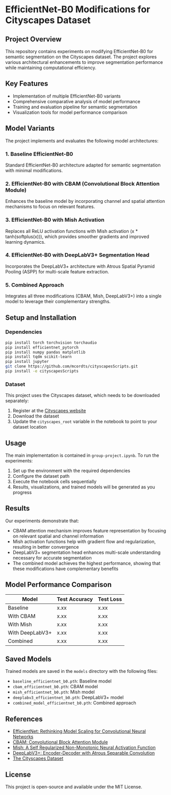 # EfficientNet-B0 Modifications for Cityscapes Dataset

## Project Overview
This repository contains experiments on modifying EfficientNet-B0 for semantic segmentation on the Cityscapes dataset. The project explores various architectural enhancements to improve segmentation performance while maintaining computational efficiency.

## Key Features
- Implementation of multiple EfficientNet-B0 variants
- Comprehensive comparative analysis of model performance
- Training and evaluation pipeline for semantic segmentation
- Visualization tools for model performance comparison

## Model Variants
The project implements and evaluates the following model architectures:

### 1. Baseline EfficientNet-B0
Standard EfficientNet-B0 architecture adapted for semantic segmentation with minimal modifications.

### 2. EfficientNet-B0 with CBAM (Convolutional Block Attention Module)
Enhances the baseline model by incorporating channel and spatial attention mechanisms to focus on relevant features.

### 3. EfficientNet-B0 with Mish Activation
Replaces all ReLU activation functions with Mish activation (x * tanh(softplus(x))), which provides smoother gradients and improved learning dynamics.

### 4. EfficientNet-B0 with DeepLabV3+ Segmentation Head
Incorporates the DeepLabV3+ architecture with Atrous Spatial Pyramid Pooling (ASPP) for multi-scale feature extraction.

### 5. Combined Approach
Integrates all three modifications (CBAM, Mish, DeepLabV3+) into a single model to leverage their complementary strengths.

## Setup and Installation

### Dependencies
```bash
pip install torch torchvision torchaudio
pip install efficientnet_pytorch
pip install numpy pandas matplotlib
pip install tqdm scikit-learn
pip install jupyter
git clone https://github.com/mcordts/cityscapesScripts.git
pip install -e cityscapesScripts
```

### Dataset
This project uses the Cityscapes dataset, which needs to be downloaded separately:
1. Register at the [Cityscapes website](https://www.cityscapes-dataset.com/)
2. Download the dataset
3. Update the `cityscapes_root` variable in the notebook to point to your dataset location

## Usage
The main implementation is contained in `group-project.ipynb`. To run the experiments:

1. Set up the environment with the required dependencies
2. Configure the dataset path
3. Execute the notebook cells sequentially
4. Results, visualizations, and trained models will be generated as you progress

## Results
Our experiments demonstrate that:

- CBAM attention mechanism improves feature representation by focusing on relevant spatial and channel information
- Mish activation functions help with gradient flow and regularization, resulting in better convergence
- DeepLabV3+ segmentation head enhances multi-scale understanding necessary for accurate segmentation
- The combined model achieves the highest performance, showing that these modifications have complementary benefits

## Model Performance Comparison
| Model | Test Accuracy | Test Loss |
|-------|--------------|-----------|
| Baseline | x.xx | x.xx |
| With CBAM | x.xx | x.xx |
| With Mish | x.xx | x.xx |
| With DeepLabV3+ | x.xx | x.xx |
| Combined | x.xx | x.xx |

## Saved Models
Trained models are saved in the `models` directory with the following files:
- `baseline_efficientnet_b0.pth`: Baseline model
- `cbam_efficientnet_b0.pth`: CBAM model
- `mish_efficientnet_b0.pth`: Mish model
- `deeplabv3_efficientnet_b0.pth`: DeepLabV3+ model
- `combined_model_efficientnet_b0.pth`: Combined approach

## References
- [EfficientNet: Rethinking Model Scaling for Convolutional Neural Networks](https://arxiv.org/abs/1905.11946)
- [CBAM: Convolutional Block Attention Module](https://arxiv.org/abs/1807.06521)
- [Mish: A Self Regularized Non-Monotonic Neural Activation Function](https://arxiv.org/abs/1908.08681)
- [DeepLabV3+: Encoder-Decoder with Atrous Separable Convolution](https://arxiv.org/abs/1802.02611)
- [The Cityscapes Dataset](https://www.cityscapes-dataset.com/)

## License
This project is open-source and available under the MIT License.